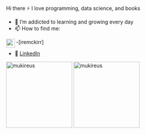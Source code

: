 Hi there
 :zap: I love programming, data science, and books
- 🌱 I’m addicted to learning and growing every day
- 📫 How to find me: 


 -[<img align="left" height="24" width="24" src="https://cdn.jsdelivr.net/npm/simple-icons@v4/icons/instagram.svg" />iremckirr]

  - :office: [LinkedIn](https://www.linkedin.com/in/https://www.linkedin.com/in/irem-%C3%A7ak%C4%B1r-35aa90105/)
   <img height="180em" align="center" src="https://github-readme-stats.vercel.app/api?username=iremcakirrr&show_icons=true&locale=en&theme=algolia&include_all_commits=true&count_private=true" alt="mukireus"/>
  <img height="180em" align="center" src="https://github-readme-stats.vercel.app/api/top-langs?username=iremcakirrr&show_icons=true&locale=en&layout=compact&langs_count=8&theme=algolia" alt="mukireus"/>
  


